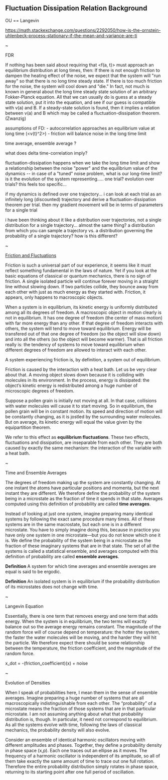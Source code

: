 ## Fluctuation Dissipation Relation Background

OU == Langevin

https://math.stackexchange.com/questions/2292050/how-is-the-ornstein-uhlenbeck-process-stationary-if-the-mean-and-variance-are-ti

~

FDR

If nothing has been said about requiring that <f(a, t)> must approach an equilibrium distribution at long times, then:
	If there is not enough friction to dampen the heating effect of the noise, we expect that the system will "run away" so that there is no long time steady state. If there is too much friction for the noise, the system will cool down and "die." In fact, not much is known in general about the long time steady state solution of an arbitrary Fokker-Planck equation. All that we can usually do is guess at a steady state solution, put it into the equation, and see if our guess is compatible with v(a) and B. If a steady-state solution is found, then it implies a relation between v(a) and B which may be called a fluctuation-dissipation theorem. (Zwanzig)

assumptions of FD:
	- autocorrelation approaches an equilibrium value at long time (<v(t)^2>)
	- friction will balance noise in the long time limit

time average, ensemble average ?

what does delta time-correlation imply?

fluctuation-dissipation happens when we take the long time limit and show a relationship between the noise "power" and the equilibrium value of the dynamics -- in case of a "tuned" noise problem, what is our long-time limit? is it the evolution of the system representing..... one trial? evolution over trials? this feels too specific...

if my dynamics is defined over one trajectory... i can look at each trial as an infinitely long (discounted) trajectory and derive a fluctuation-dissipation theorem per trial. then my gradient movement will be in terms of parameters for a single trial

i have been thinking about it like a distribution over trajectories, not a single distribution for a single trajectory... almost the same thing? a distribution from which you can sample a trajectory vs. a distribution governing the probability of a single trajectory? how is this different?


~

[Friction and Fluctuations](https://web.stanford.edu/~peastman/statmech/friction.html)

Friction is such a universal part of our experience, it seems like it must reflect something fundamental in the laws of nature. Yet if you look at the basic equations of classical or quantum mechanics, there is no sign of friction. A single isolated particle will continue forever moving in a straight line without slowing down. If two particles collide, they bounce away from each other with just as much energy as they started with. Friction, it appears, only happens to macroscopic objects.

When a system is in equilibrium, its kinetic energy is uniformly distributed among all its degrees of freedom. A macroscopic object in motion clearly is not in equilibrium. It has one degree of freedom (the center of mass motion) with far more energy than any other. If that degree of freedom interacts with others, the system will tend to move toward equilibrium. Energy will be transfered out of that one degree of freedom (so the object will slow down) and into all the others (so the object will become warmer). That is all friction really is: the tendency of systems to move toward equilibrium when different degrees of freedom are allowed to interact with each other.

A system experiencing friction is, by definition, a system out of equilibrium.

Friction is caused by the interaction with a heat bath. Let us be very clear about that. A moving object slows down because it is colliding with molecules in its environment. In the process, energy is dissipated: the object’s kinetic energy is redistributed among a huge number of microscopic degrees of freedom.

Suppose a pollen grain is initially not moving at all. In that case, collisions with water molecules will cause it to start moving. So in equilibrium, the pollen grain will be in constant motion. Its speed and direction of motion will be constantly changing, as it is jostled by the surrounding water molecules. But on average, its kinetic energy will equal the value given by the equipartition theorem.

We refer to this effect as **equilibrium fluctuations**. These two effects, fluctuations and dissipation, are inseparable from each other. They are both caused by exactly the same mechanism: the interaction of the variable with a heat bath.


~

Time and Ensemble Averages

The degrees of freedom making up the system are constantly changing. At one instant the atoms have particular positions and momenta, but the next instant they are different. We therefore define the probability of the system being in a microstate as the fraction of time it spends in that state. Averages computed using this definition of probability are called **time averages**.

Instead of looking at just one system, imagine preparing many identical systems by following the exact same procedure many times. All of these systems are in the same macrostate, but each one is in a different microstate. You have to simply imagine doing this, because in practice you have only one system in one microstate—but you do not know which one it is. We define the probability of the system being in a microstate as the fraction of these imaginary systems that are in that state. The set of all the systems is called a statistical ensemble, and averages computed with this definition of probability are called **ensemble averages**.

__Definition__
A system for which time averages and ensemble averages are equal is said to be ergodic.

__Definition__
An isolated system is in equilibrium if the probability distribution of its microstates does not change with time.

~

Langevin Equation

Essentially, there is one term that removes energy and one term that adds energy. When the system is in equilibrium, the two terms will exactly balance out so the average energy remains constant. The magnitude of the random force will of course depend on temperature: the hotter the system, the faster the water molecules will be moving, and the harder they will hit the particle. We therefore expect there should be some relationship between the temperature, the friction coefficient, and the magnitude of the random force.

x_dot = -(friction_coefficient)(x) + noise

~

Evolution of Densities

When I speak of probabilities here, I mean them in the sense of ensemble averages. Imagine preparing a huge number of systems that are all macroscopically indistinguishable from each other. The “probability” of a microstate means the fraction of those systems that are in that particular microstate. I am not assuming anything about what that probability distribution is, though. In particular, it need not correspond to equilibrium. As all the systems evolve with time, following the laws of classical mechanics, the probability density will also evolve.

Consider an ensemble of identical harmonic oscillators moving with different amplitudes and phases. Together, they define a probability density in phase space (x,p). Each one traces out an ellipse as it moves. The frequency of a harmonic oscillator is independent of its amplitude, so all of them take exactly the same amount of time to trace out one full rotation. Therefore the entire probability distribution simply rotates in phase space, returning to its starting point after one full period of oscillation.